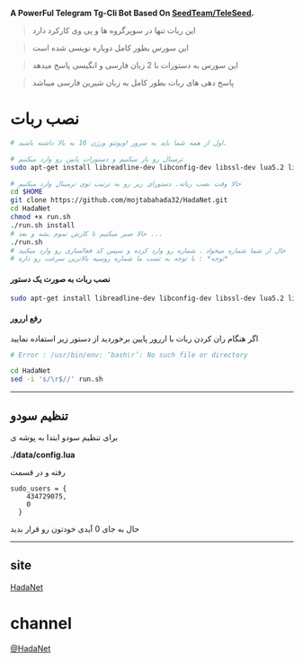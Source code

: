 
**A PowerFul Telegram Tg-Cli Bot Based On [SeedTeam/TeleSeed](https://github.com/SEEDTEAM/TeleSeed).**
> این ربات تنها در سوپرگروه ها و پی وی کارکرد دارد

> این سورس بطور کامل دوباره نویسی شده است

> این سورس به دستورات با 2 زبان فارسی و انگیسی پاسخ میدهد

> پاسخ دهی های ربات بطور کامل به زبان شیرین فارسی میباشد

# نصب ربات
```sh
# اول از همه شما باید یه سرور اوبونتو ورژن 16 به بالا داشته باشید.

# ترمینال رو باز میکنیم و دستورات پایین رو وارد میکنیم
sudo apt-get install libreadline-dev libconfig-dev libssl-dev lua5.2 liblua5.2-dev lua-socket lua-sec lua-expat libevent-dev make unzip git redis-server autoconf g++ libjansson-dev libpython-dev expat libexpat1-dev

# حالا وقت نصب رباته. دستورای زیر رو به ترتیب توی ترمینال وارد میکنیم
cd $HOME
git clone https://github.com/mojtabahada32/HadaNet.git
cd HadaNet
chmod +x run.sh
./run.sh install
# حالا صبر میکنیم تا کارش تموم بشه و بعد ...
./run.sh
# حال از شما شماره میخواد ، شماره رو وارد کرده و سپس کد فعالسازی رو وارد میکنید
# توجه* : با توجه به تست ما شماره روسیه بالاترین سرعت رو داره*
```
#### نصب ربات به صورت یک دستور
```sh
sudo apt-get install libreadline-dev libconfig-dev libssl-dev lua5.2 liblua5.2-dev lua-socket lua-sec lua-expat libevent-dev make unzip git redis-server autoconf g++ libjansson-dev libpython-dev expat libexpat1-dev && cd $HOME && git clone https://github.com/mojtabahada32/HadaNet && cd HadaNet && chmod +x run.sh && ./run.sh install && ./run.sh
```

#### رفع اررور
اگر هنگام ران کردن ربات با اررور پایین برخوردید از دستور زیر استفاده نمایید
```sh
# Error : /usr/bin/env: ‘bash\r’: No such file or directory

cd HadaNet
sed -i 's/\r$//' run.sh
```

* * *

## تنظیم سودو
برای تنظیم سودو ابتدا به پوشه ی

**./data/config.lua**

رفته و در قسمت

```
sudo_users = {
    434729075,
    0
  }
```
حال به جای 0 آیدی خودتون رو قرار بدید
* * *

## site
[HadaNet](https://HadaNet.ir)


# channel
[@HadaNet](https://telegram.me/HadaNet)
